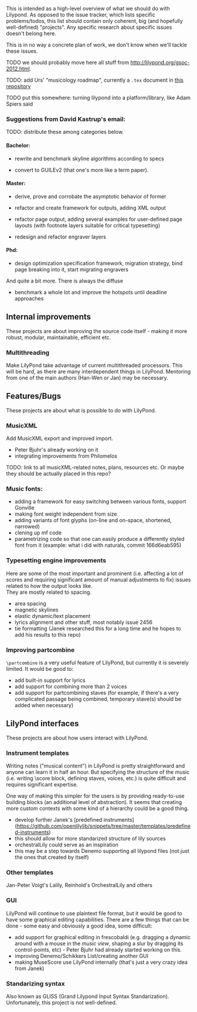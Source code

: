This is intended as a high-level overview of what we should do with Lilypond.
As opposed to the issue tracker, which lists specific problems/todos,
this list should contain only coherent, big (and hopefully well-defined) "projects".
Any specific research about specific issues doesn't belong here.

This is in no way a concrete plan of work, we don't know when we'll tackle these
issues.


TODO we should probably move here all stuff from http://lilypond.org/gsoc-2012.html.

TODO: add Urs' "musicology roadmap", currently a `.tex` document in
[this repository](https://github.com/openlilylib/misc/tree/master/musicology-roadmap)

TODO put this somewhere: turning lilypond into a platform/library, like Adam Spiers said

### Suggestions from David Kastrup's email:

TODO: distribute these among categories below.

#### Bachelor:

* rewrite and benchmark skyline algorithms according to specs

* convert to GUILEv2 (that one's more like a term paper).

#### Master:

* derive, prove and corrobate the asymptotic behavior of former

* refactor and create framework for outputs, adding XML output

* refactor page output, adding several examples for user-defined
  page layouts (with footnote layers suitable for critical typesetting)

* redesign and refactor engraver layers

#### Phd:    

* design optimization specification framework, migration strategy,
  bind page breaking into it, start migrating engravers

And quite a bit more.  There is always the diffuse

* benchmark a whole lot and improve the hotspots until deadline
  approaches


Internal improvements
---------------------

These projects are about improving the source code itself - making it
more robust, modular, maintainable, efficient etc.

### Multithreading

Make LilyPond take advantage of current multithreaded processors.  This will be
hard, as there are many interdependent things in LilyPond.  Mentoring
from one of the main authors (Han-Wen or Jan) may be necessary.


Features/Bugs
-------------

These projects are about what is possible to do with LilyPond.


### MusicXML

Add MusicXML export and improved import.
- Peter Bjuhr's already working on it
- integrating improvements from Philomelos

TODO: link to all musicXML-related notes, plans, resources etc. Or maybe they should
be actually placed in this repo?


### Music fonts:
- adding a framework for easy switching between various fonts, support Gonville
- making font weight independent from size
- adding variants of font glyphs (on-line and on-space, shortened, narrowed)
- clening up mf code
- parametrizing code so that one can easily produce a differently styled
  font from it (example: what i did with naturals, commit 166d6eab595)


### Typesetting engine improvements

Here are some of the most important and prominent (i.e. affecting a lot
of scores and requiring significant amount of manual adjustments to fix)
issues related to how the output looks like.  
They are mostly related to spacing.
- area spacing
- magnetic skylines
- elastic dynamic/text placement
- lyrics alignment and other stuff, most notably issue 2456
- tie formatting (Janek researched this for a long time and he hopes
  to add his results to this repo)

### Improving partcombine

`\partcombine` is a very useful feature of LilyPond, but currently it is severely
limited.  It would be good to:
* add built-in support for lyrics
* add support for combining more than 2 voices
* add support for partcombining staves (for example, if there's a very
  complicated passage being combined, temporary stave(s) should be added
  when necessary)



LilyPond interfaces
-------------------

These projects are about how users interact with LilyPond.


### Instrument templates

Writing notes ("musical content") in LilyPond is pretty straightforward
and anyone can learn it in half an hour.  But specifying the structure
of the music (i.e. writing \score block, defining staves, voices, etc.)
is quite difficult and requires significant expertise.

One way of making this simpler for the users is by providing ready-to-use
building blocks (an additional level of abstraction).  It seems that
creating more custom contexts with some kind of a hierarchy could be a
good thing.

- develop further Janek's [predefined instruments]
(https://github.com/openlilylib/snippets/tree/master/templates/predefined-instruments)
- this should allow for more standarized structure of lily sources
- orchestralLily could serve as an inspiration
- this may be a step towards Denemo supporting all lilypond files
  (not just the ones that created by itself)


### Other templates

Jan-Peter Voigt's Lalily, Reinhold's OrchestralLily and others


### GUI

LilyPond will continue to use plaintext file format, but it would be
good to have some graphical editing capabilities.  There are a few things
that can be done - some easy and obviously a good idea, some difficult:
* add support for graphical editing in frescobaldi (e.g. dragging a dynamic
  around with a mouse in the _music view_, shaping a slur by dragging its
  control-points, etc) - Peter Bjuhr had already started working on this.
* improving Denemo/Schikkers List/creating another GUI
* making MuseScore use LilyPond internally (that's just a very crazy idea
  from Janek)


### Standarizing syntax

Also known as GLISS (Grand Lilypond Input Syntax Standarization).
Unfortunately, this project is not well-defined.
